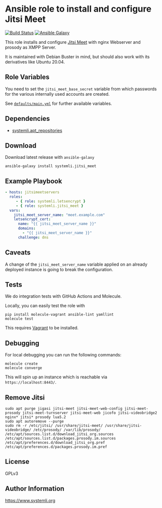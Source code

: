 # Ansible role to install and configure Jitsi Meet

[![Build Status](https://github.com/systemli/ansible-role-jitsi-meet/workflows/Integration/badge.svg?branch=main)](https://github.com/systemli/ansible-role-jitsi-meet/actions?query=workflow%3AIntegration)
[![Ansible Galaxy](http://img.shields.io/badge/ansible--galaxy-jitsi_meet-blue.svg)](https://galaxy.ansible.com/systemli/jitsi_meet/)

This role installs and configure [Jitsi Meet](https://jitsi.org/jitsi-meet/) with nginx Webserver and prosody as XMPP Server.

It is maintained with Debian Buster in mind, but should also work with its
derivatives like Ubuntu 20.04.

## Role Variables

You need to set the `jitsi_meet_base_secret` variable from which passwords for
the various internally used accounts are created.

See [`defaults/main.yml`](defaults/main.yml) for further available variables.

## Dependencies

- [systemli.apt_repositories](https://galaxy.ansible.com/systemli/apt_repositories)

## Download

Download latest release with `ansible-galaxy`

```shell
ansible-galaxy install systemli.jitsi_meet
```

## Example Playbook

```yaml
- hosts: jitsimeetservers
  roles:
     - { role: systemli.letsencrypt }
     - { role: systemli.jitsi_meet }
  vars:
    jitsi_meet_server_name: "meet.example.com"
    letsencrypt_cert:
      name: "{{ jitsi_meet_server_name }}"
      domains:
        - "{{ jitsi_meet_server_name }}"
      challenge: dns
```

## Caveats

A change of the `jitsi_meet_server_name` variable applied on an already
deployed instance is going to break the configuration.

## Tests

We do integration tests with GitHub Actions and Molecule.

Locally, you can easily test the role with

```shell
pip install molecule-vagrant ansible-lint yamllint
molecule test
```

This requires [Vagrant](https://www.vagrantup.com/downloads.html) to be installed.

## Debugging

For local debugging you can run the following commands:

```shell
molecule create
molecule converge
```

This will spin up an instance which is reachable via `https://localhost:8443/`.

## Remove Jitsi

```shell
sudo apt purge jigasi jitsi-meet jitsi-meet-web-config jitsi-meet-prosody jitsi-meet-turnserver jitsi-meet-web jicofo jitsi-videobridge2 nginx* jitsi* prosody lua5.2
sudo apt autoremove --purge
sudo rm -r /etc/jitsi/ /usr/share/jitsi-meet/ /usr/share/jitsi-videobridge/ /etc/prosody/ /var/lib/prosody/ /etc/apt/sources.list.d/download_jitsi_org.sources /etc/apt/sources.list.d/packages.prosody.im.sources /etc/apt/preferences.d/download_jitsi_org.pref /etc/apt/preferences.d/packages.prosody.im.pref
```

## License

GPLv3

## Author Information

<https://www.systemli.org>
